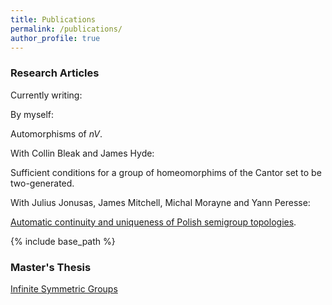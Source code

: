 ```yaml
---
title: Publications
permalink: /publications/
author_profile: true
---
```


### Research Articles

Currently writing:

By myself:

Automorphisms of $nV$.

With Collin Bleak and James Hyde:

Sufficient conditions for a group of homeomorphims of the Cantor set to be two-generated.

With Julius Jonusas, James Mitchell, Michal Morayne and Yann Peresse:

[Automatic continuity and uniqueness of Polish semigroup topologies](https://arxiv.org/abs/1912.07029).

{% include base_path %}


### Master's Thesis
[Infinite Symmetric Groups](https://le27.github.io/Luke-Elliott/files/Luke_Masters_Dissertation.pdf)
